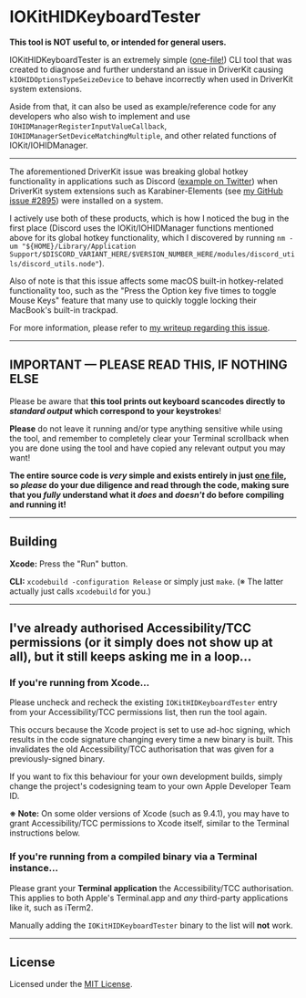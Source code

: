 # IOKitHIDKeyboardTester

**This tool is NOT useful to, or intended for general users.**

IOKitHIDKeyboardTester is an extremely simple ([one-file!](IOKitHIDKeyboardTester/IOKitHIDKeyboardTester.m)) CLI tool that was created to diagnose and further understand an issue in DriverKit causing `kIOHIDOptionsTypeSeizeDevice` to behave incorrectly when used in DriverKit system extensions.

Aside from that, it can also be used as example/reference code for any developers who also wish to implement and use `IOHIDManagerRegisterInputValueCallback`, `IOHIDManagerSetDeviceMatchingMultiple`, and other related functions of IOKit/IOHIDManager.

---

The aforementioned DriverKit issue was breaking global hotkey functionality in applications such as Discord ([example on Twitter](https://twitter.com/akemin_dayo/status/1464234080216629251)) when DriverKit system extensions such as Karabiner-Elements (see [my GitHub issue #2895](https://github.com/pqrs-org/Karabiner-Elements/issues/2895)) were installed on a system.

I actively use both of these products, which is how I noticed the bug in the first place (Discord uses the IOKit/IOHIDManager functions mentioned above for its global hotkey functionality, which I discovered by running `nm -um "${HOME}/Library/Application Support/$DISCORD_VARIANT_HERE/$VERSION_NUMBER_HERE/modules/discord_utils/discord_utils.node"`).

Also of note is that this issue affects some macOS built-in hotkey-related functionality too, such as the "Press the Option key five times to toggle Mouse Keys" feature that many use to quickly toggle locking their MacBook's built-in trackpad.

For more information, please refer to [my writeup regarding this issue](https://gist.github.com/akemin-dayo/0e7291b85efc107427b5b12e6d6608bd).

---

## IMPORTANT — PLEASE READ THIS, IF NOTHING ELSE

Please be aware that **this tool prints out keyboard scancodes directly to _standard output_ which correspond to your keystrokes**!

**Please** do not leave it running and/or type anything sensitive while using the tool, and remember to completely clear your Terminal scrollback when you are done using the tool and have copied any relevant output you may want!

**The entire source code is _very_ simple and exists entirely in just [one file](IOKitHIDKeyboardTester/IOKitHIDKeyboardTester.m), so _please_ do your due diligence and read through the code, making sure that you _fully_ understand what it _does_ and _doesn't_ do before compiling and running it!**

---

## Building

**Xcode:** Press the "Run" button.

**CLI:** `xcodebuild -configuration Release` or simply just `make`. (※ The latter actually just calls `xcodebuild` for you.)

---

## I've already authorised Accessibility/TCC permissions (or it simply does not show up at all), but it still keeps asking me in a loop…

### If you're running from Xcode…

Please uncheck and recheck the existing `IOKitHIDKeyboardTester` entry from your Accessibility/TCC permissions list, then run the tool again.

This occurs because the Xcode project is set to use ad-hoc signing, which results in the code signature changing every time a new binary is built. This invalidates the old Accessibility/TCC authorisation that was given for a previously-signed binary.

If you want to fix this behaviour for your own development builds, simply change the project's codesigning team to your own Apple Developer Team ID.

**※ Note:** On some older versions of Xcode (such as 9.4.1), you may have to grant Accessibility/TCC permissions to Xcode itself, similar to the Terminal instructions below.

### If you're running from a compiled binary via a Terminal instance…

Please grant your **Terminal application** the Accessibility/TCC authorisation. This applies to both Apple's Terminal.app and _any_ third-party applications like it, such as iTerm2.

Manually adding the `IOKitHIDKeyboardTester` binary to the list will **not** work.

---

## License

Licensed under the [MIT License](https://opensource.org/licenses/MIT).

